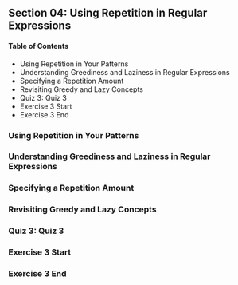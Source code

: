 ## Section 04: Using Repetition in Regular Expressions

#### Table of Contents

- Using Repetition in Your Patterns
- Understanding Greediness and Laziness in Regular Expressions
- Specifying a Repetition Amount
- Revisiting Greedy and Lazy Concepts
- Quiz 3: Quiz 3
- Exercise 3 Start
- Exercise 3 End

### Using Repetition in Your Patterns

### Understanding Greediness and Laziness in Regular Expressions

### Specifying a Repetition Amount

### Revisiting Greedy and Lazy Concepts

### Quiz 3: Quiz 3

### Exercise 3 Start

### Exercise 3 End
